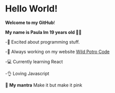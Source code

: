 # Hello World!
**Welcome to my GitHub**!

**My name is Paula Im 19 years old 👩‍💻**

-🤩 Excited about programming stuff.

-💜 Always working on my website [Wild Potro Code](http://wildpotrocode.com/ "Wild Potro Code")

-💻 Currently learning React

-👌 Loving Javascript

🧠 **My mantra**  Make it but make it pink

